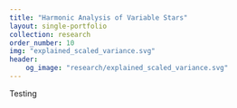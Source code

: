```yaml
---
title: "Harmonic Analysis of Variable Stars"
layout: single-portfolio
collection: research
order_number: 10
img: "explained_scaled_variance.svg"
header:
    og_image: "research/explained_scaled_variance.svg"
---
```


Testing
